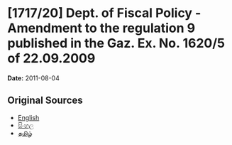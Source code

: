 # [1717/20] Dept. of Fiscal Policy - Amendment to the regulation 9 published in the Gaz. Ex. No. 1620/5 of 22.09.2009

**Date:** 2011-08-04

## Original Sources

- [English](https://documents.gov.lk/view/extra-gazettes/2011/8/1717-20_E.pdf)
- [සිංහල](https://documents.gov.lk/view/extra-gazettes/2011/8/1717-20_S.pdf)
- [தமிழ்](https://documents.gov.lk/view/extra-gazettes/2011/8/1717-20_T.pdf)
